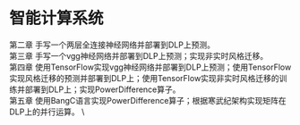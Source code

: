 # 智能计算系统
第二章 手写一个两层全连接神经网络并部署到DLP上预测。 \
第三章 手写一个vgg神经网络并部署到DLP上预测；实现非实时风格迁移。 \
第四章 使用TensorFlow实现vgg神经网络并部署到DLP上预测；使用TensorFlow实现风格迁移的预测并部署到DLP上；使用TensorFlow实现非实时风格迁移的训练并部署到DLP上；实现PowerDifference算子。  \
第五章 使用BangC语言实现PowerDifference算子；根据寒武纪架构实现矩阵在DLP上的并行运算。  \
